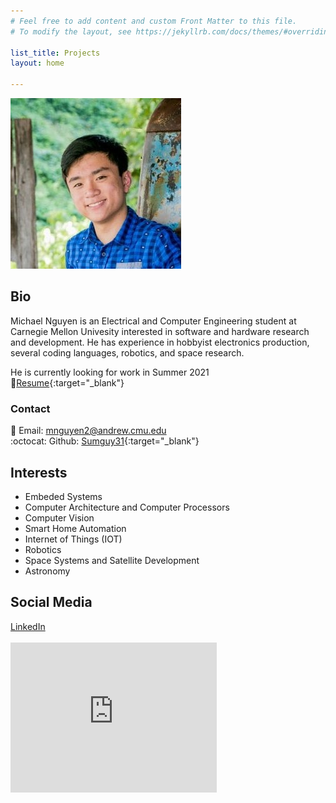 ```yaml
---
# Feel free to add content and custom Front Matter to this file.
# To modify the layout, see https://jekyllrb.com/docs/themes/#overriding-theme-defaults

list_title: Projects
layout: home

---
```

![mnguyenHeadshot](pictures/headshot.jpg)
## Bio
Michael Nguyen is an Electrical and Computer Engineering student at Carnegie Mellon Univesity interested in software and hardware research and development.
He has experience in hobbyist electronics production, several coding languages, robotics, and space research.

He is currently looking for work in Summer 2021  
:page_facing_up:[Resume](documents/mnguyen_resume.pdf){:target="_blank"}  
### Contact
:e-mail: Email: [mnguyen2@andrew.cmu.edu](mailto:mnguyen2@andrew.cmu.edu)  
:octocat: Github: [Sumguy31](https://github.com/sumguy31){:target="_blank"}  

## Interests
 - Embeded Systems
 - Computer Architecture and Computer Processors
 - Computer Vision
 - Smart Home Automation
 - Internet of Things (IOT)
 - Robotics
 - Space Systems and Satellite Development
 - Astronomy
 
## Social Media
<div class="LI-profile-badge"  data-version="v1" data-size="large" data-locale="en_US" data-type="horizontal" data-theme="dark" data-vanity="michael-m-nguyen"><a class="LI-simple-link" href='https://www.linkedin.com/in/michael-m-nguyen?trk=profile-badge'>LinkedIn</a></div>

<br>

<iframe src="https://discord.com/widget?id=804169371030126634&theme=dark" width="330" height="240" allowtransparency="true" frameborder="0" sandbox="allow-popups allow-popups-to-escape-sandbox allow-same-origin allow-scripts"></iframe>  
<script type="text/javascript" src="https://platform.linkedin.com/badges/js/profile.js" async defer></script>
